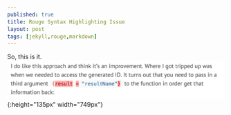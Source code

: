 ```yaml
---
published: true
title: Rouge Syntax Highlighting Issue
layout: post
tags: [jekyll,rouge,markdown]
---
```

So, this is it. <!--more-->
![syntax issue](/assets/images/rouge-syntax-highlighting-error.png){:height="135px" width="749px"}







